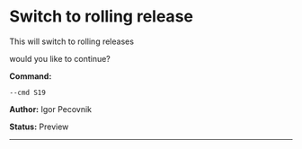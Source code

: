 # Switch to rolling release
This will switch to rolling releases

would you like to continue?

**Command:** 
~~~
--cmd S19
~~~

**Author:** Igor Pecovnik

**Status:** Preview



***

